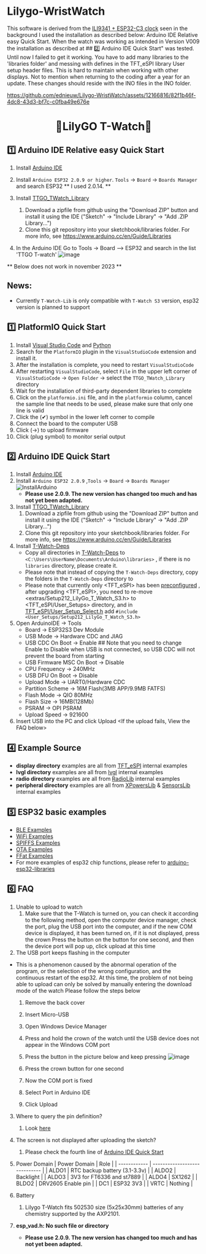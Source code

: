# Lilygo-WristWatch
This software is derived from the [ILI9341 + ESP32-C3 clock]( https://github.com/ednieuw/ESP32-C3-Clock-and-more) seen in the background
I used the installation as described below: Arduino IDE Relative easy Quick Start.
When the watch was working as intended in Version V009 the installation as described at ## 2️⃣ Arduino IDE Quick Start" was tested.
Until now I failed to get it working. You have to add many libraries to the 'libraries folder' and messing with defines in the TFT_eSPI library User setup header files. 
This is hard to maintain when working with other displays. Not to mention when returning to the coding after a year for an update.
These changes should reside with the INO files in the INO folder.

 

https://github.com/ednieuw/Lilygo-WristWatch/assets/12166816/82f1b46f-4dc8-43d3-bf7c-c0fba49e676e

<h1 align = "center">🌟LilyGO T-Watch🌟</h1>

## 1️⃣ Arduino IDE Relative easy Quick Start

1. Install [Arduino IDE](https://www.arduino.cc/en/software)
2. Install `Arduino ESP32 2.0.9 or higher`. `Tools` -> `Board` -> `Boards Manager` and search ESP32
    ** I used 2.0.14. **
3. Install [TTGO_TWatch_Library](https://github.com/Xinyuan-LilyGO/TTGO_TWatch_Library)
   1. Download a zipfile from github using the "Download ZIP" button and install it using the IDE ("Sketch" -> "Include Library" -> "Add .ZIP Library...")
   2. Clone this git repository into your sketchbook/libraries folder. For more info, see https://www.arduino.cc/en/Guide/Libraries

4. In the Arduino IDE Go to Tools -> Board --> ESP32  and search in the list 'TTGO T-watch'
![image](https://github.com/ednieuw/Lilygo-WristWatch/assets/12166816/d0ffc660-1a1b-4799-8abd-a21b5881e2cd)





 ** Below does not work in november 2023 **

## News:
- Currently `T-Watch-Lib` is only compatible with `T-Watch S3` version, esp32 version is planned to support

## 1️⃣ PlatformIO Quick Start <Recommended>

1. Install [Visual Studio Code](https://code.visualstudio.com/) and [Python](https://www.python.org/)
2. Search for the `PlatformIO` plugin in the `VisualStudioCode` extension and install it.
3. After the installation is complete, you need to restart `VisualStudioCode`
4. After restarting `VisualStudioCode`, select `File` in the upper left corner of `VisualStudioCode` -> `Open Folder` -> select the `TTGO_TWatch_Library` directory
5. Wait for the installation of third-party dependent libraries to complete
6. Click on the `platformio.ini` file, and in the `platformio` column, cancel the sample line that needs to be used, please make sure that only one line is valid
7. Click the (✔) symbol in the lower left corner to compile
8. Connect the board to the computer USB
9. Click (→) to upload firmware
10. Click (plug symbol) to monitor serial output


## 2️⃣ Arduino IDE Quick Start

1. Install [Arduino IDE](https://www.arduino.cc/en/software)
2. Install `Arduino ESP32 2.0.9` ,`Tools` -> `Board` -> `Boards Manager`
    ![InstallArduino](./images/InstallArduino.jpg)
    * **Please use 2.0.9. The new version has changed too much and has not yet been adapted.**
3. Install [TTGO_TWatch_Library](https://github.com/Xinyuan-LilyGO/TTGO_TWatch_Library)
   1. Download a zipfile from github using the "Download ZIP" button and install it using the IDE ("Sketch" -> "Include Library" -> "Add .ZIP Library...")
   2. Clone this git repository into your sketchbook/libraries folder. For more info, see https://www.arduino.cc/en/Guide/Libraries
4. Install [T-Watch-Deps](https://github.com/Xinyuan-LilyGO/T-Watch-Deps)
    - Copy all directories in [T-Watch-Deps](https://github.com/Xinyuan-LilyGO/T-Watch-Deps) to `<C:\Users\UserName\Documents\Arduino\libraries>` , if there is no `libraries` directory, please create it.
    - Please note that instead of copying the `T-Watch-Deps` directory, copy the folders in the `T-Watch-Deps` directory to <libraries>
    - Please note that currently only <TFT_eSPI> has been [preconfigured](https://github.com/Xinyuan-LilyGO/T-Watch-Deps/blob/be311130018708903d5ed1e524b73d670a2e18f1/TFT_eSPI/User_Setup_Select.h#L143) , after upgrading <TFT_eSPI>, you need to re-move <extras/Setup212_LilyGo_T_Watch_S3.h> to <TFT_eSPI/User_Setups> directory, and in [TFT_eSPI/User_Setup_Select.h](https://github.com/Xinyuan-LilyGO/T-Watch-Deps/blob/be311130018708903d5ed1e524b73d670a2e18f1/TFT_eSPI/User_Setup_Select.h#L143) add `#include <User_Setups/Setup212_LilyGo_T_Watch_S3.h>`
5. Open ArduinoIDE -> Tools
   - Board -> ESP32S3 Dev Module
   - USB Mode -> Hardware CDC and JIAG
   - USB CDC On Boot -> Enable  ## Note that you need to change Enable to Disable when USB is not connected, so USB CDC will not prevent the board from starting
   - USB Firmware MSC On Boot -> Disable
   - CPU Frequency -> 240MHz
   - USB DFU On Boot -> Disable
   - Upload Mode -> UART0/Hardware CDC
   - Partition Scheme -> 16M Flash(3MB APP/9.9MB FATFS)
   - Flash Mode -> QIO 80MHz
   - Flash Size -> 16MB(128Mb)
   - PSRAM -> OPI PSRAM
   - Upload Speed -> 921600
6. Insert USB into the PC and click Upload <If the upload fails, View the FAQ below>


<h2 align = "left">4️⃣ Example Source </h2>

- **display directory**  examples are all from [TFT_eSPI](https://github.com/Bodmer/TFT_eSPI/tree/master/examples) internal examples
- **lvgl directory** examples are all from [lvgl](https://github.com/lvgl/lvgl/tree/master/examples)  internal examples
- **radio directory** examples are all from [RadioLib](https://github.com/jgromes/RadioLib/tree/master/examples/SX126x) internal examples
- **peripheral directory** examples are all from [XPowersLib](https://github.com/lewisxhe/XPowersLib/tree/master/examples) & [SensorsLib](https://github.com/lewisxhe/SensorsLib/tree/master/examples) internal examples


<h2 align = "left">5️⃣ ESP32 basic examples </h2>

- [BLE Examples](https://github.com/espressif/arduino-esp32/tree/master/libraries/BLE)
- [WiFi Examples](https://github.com/espressif/arduino-esp32/tree/master/libraries/WiFi)
- [SPIFFS Examples](https://github.com/espressif/arduino-esp32/tree/master/libraries/SPIFFS)
- [OTA Examples](https://github.com/espressif/arduino-esp32/tree/master/libraries/ArduinoOTA)
- [FFat Examples](https://github.com/espressif/arduino-esp32/tree/master/libraries/FFat)
- For more examples of esp32 chip functions, please refer to [arduino-esp32-libraries](https://github.com/espressif/arduino-esp32/tree/master/libraries)


<h2 align = "left">6️⃣ FAQ </h2>

1. Unable to upload to watch
    1. Make sure that the T-Watch is turned on, you can check it according to the following method, open the computer device manager, check the port, plug the USB port into the computer, and if the new COM device is displayed, it has been turned on, if it is not displayed, press the crown Press the button on the button for one second, and then the device port will pop up, click upload at this time
2. The USB port keeps flashing in the computer
* This is a phenomenon caused by the abnormal operation of the program, or the selection of the wrong configuration, and the continuous restart of the esp32. At this time, the problem of not being able to upload can only be solved by manually entering the download mode of the watch
Please follow the steps below
   1. Remove the back cover
   2. Insert Micro-USB
   3. Open Windows Device Manager
   4. Press and hold the crown of the watch until the USB device does not appear in the Windows COM port
   5. Press the button in the picture below and keep pressing
![image](https://github.com/ednieuw/Lilygo-WristWatch/assets/12166816/dd244d32-bac4-4052-b45b-571f5e504322)

   6. Press the crown button for one second
   7. Now the COM port is fixed
   8. Select Port in Arduino IDE
   9. Click Upload
3. Where to query the pin definition?
    1. Look [here](./src/utilities.h)
4. The screen is not displayed after uploading the sketch?
    1. Please check the fourth line of [Arduino IDE Quick Start]()
5. Power Domain 
    | Power Domain | Role                          |
    | ------------ | ----------------------------- |
    | ALDO1        | RTC backup battery (3.1-3.3v) |
    | ALDO2        | Backlight                     |
    | ALDO3        | 3V3 for FT6336 and st7889     |
    | ALDO4        | SX1262                        |
    | BLDO2        | DRV2605 Enable pin            |
    | DC1          | ESP32 3V3                     |
    | VRTC         | Nothing                       |

6. Battery 
   1. Lilygo T-Watch fits 502530 size (5x25x30mm) batteries of any chemistry supported by the AXP2101.
7. **esp_vad.h: No such file or directory**
   * **Please use 2.0.9. The new version has changed too much and has not yet been adapted.**
